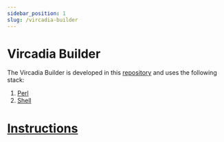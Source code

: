 ```yaml
---
sidebar_position: 1
slug: /vircadia-builder
---
```


# Vircadia Builder

The Vircadia Builder is developed in this [repository](https://github.com/vircadia/vircadia-builder) and uses the following stack:

1. [Perl](https://www.perl.org/)
1. [Shell](https://en.wikipedia.org/wiki/Shell_script)

# [Instructions](https://github.com/vircadia/vircadia-builder#readme)
